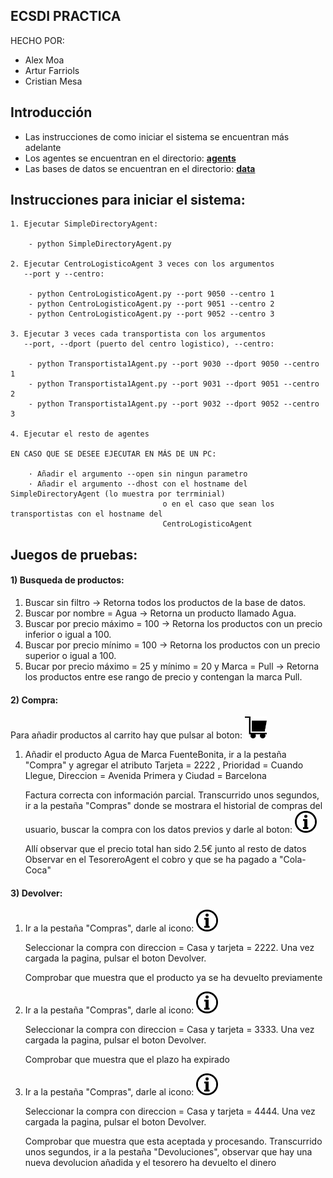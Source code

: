 ## ECSDI PRACTICA

HECHO POR:

- Alex Moa
- Artur Farriols
- Cristian Mesa


## Introducción 

- Las instrucciones de como iniciar el sistema se encuentran más adelante
- Los agentes se encuentran en el directorio: <b>[agents](/../../tree/master/agents)</b>
- Las bases de datos se encuentran en el directorio: <b>[data](/../../tree/master/data)</b>

## Instrucciones para iniciar el sistema:

    1. Ejecutar SimpleDirectoryAgent:

        - python SimpleDirectoryAgent.py 

    2. Ejecutar CentroLogisticoAgent 3 veces con los argumentos
       --port y --centro:

        - python CentroLogisticoAgent.py --port 9050 --centro 1
        - python CentroLogisticoAgent.py --port 9051 --centro 2
        - python CentroLogisticoAgent.py --port 9052 --centro 3

    3. Ejecutar 3 veces cada transportista con los argumentos
       --port, --dport (puerto del centro logistico), --centro:

        - python Transportista1Agent.py --port 9030 --dport 9050 --centro 1 
        - python Transportista1Agent.py --port 9031 --dport 9051 --centro 2 
        - python Transportista1Agent.py --port 9032 --dport 9052 --centro 3 
    
    4. Ejecutar el resto de agentes

    EN CASO QUE SE DESEE EJECUTAR EN MÁS DE UN PC:

        · Añadir el argumento --open sin ningun parametro
        · Añadir el argumento --dhost con el hostname del SimpleDirectoryAgent (lo muestra por terrminial)
                                      o en el caso que sean los transportistas con el hostname del 
                                      CentroLogisticoAgent

## Juegos de pruebas:



#### 1) Busqueda de productos:

   1. Buscar sin filtro -> Retorna todos los productos de la base de datos.
   2. Buscar por nombre = Agua -> Retorna un producto llamado Agua.
   3. Buscar por precio máximo = 100 -> Retorna los productos con un precio inferior o igual a 100.
   4. Buscar por precio mínimo = 100 -> Retorna los productos con un precio superior o igual a 100.
   5. Bucar por precio máximo = 25 y mínimo = 20 y Marca = Pull -> Retorna los productos entre ese 
       rango de precio y contengan la marca Pull.
       
#### 2) Compra:
   
   Para añadir productos al carrito hay que pulsar al boton:
   <img src="agents/static/icons/purchase.png" widht=35 height=35></img>
   
   1. Añadir el producto Agua de Marca FuenteBonita, ir a la pestaña "Compra" y agregar el atributo 
       Tarjeta = 2222 , Prioridad = Cuando Llegue, Direccion = Avenida Primera y Ciudad = Barcelona
       
       Factura correcta con información parcial. Transcurrido unos segundos, ir a la pestaña "Compras"
       donde se mostrara el historial de compras del usuario, buscar la compra con los datos previos y darle al boton: 
       <img src="agents/static/icons/info.png" widht=35 height=35></img>
      
       Allí observar que el precio total han sido 2.5€ junto al resto de datos
       Observar en el TesoreroAgent el cobro y que se ha pagado a "Cola-Coca"
      
#### 3) Devolver:
    
   1. Ir a la pestaña "Compras", darle al icono:  <img src="agents/static/icons/info.png" widht=35 height=35></img>

       Seleccionar la compra con direccion = Casa y tarjeta = 2222. Una vez cargada la pagina, pulsar el boton Devolver.

       Comprobar que muestra que el producto ya se ha devuelto previamente

   2. Ir a la pestaña "Compras", darle al icono:  <img src="agents/static/icons/info.png" widht=35 height=35></img>

       Seleccionar la compra con direccion = Casa y tarjeta = 3333. Una vez cargada la pagina, pulsar el boton Devolver.

       Comprobar que muestra que el plazo ha expirado

   3. Ir a la pestaña "Compras", darle al icono:  <img src="agents/static/icons/info.png" widht=35 height=35></img>

        Seleccionar la compra con direccion = Casa y tarjeta = 4444. Una vez cargada la pagina, pulsar el boton Devolver.

        Comprobar que muestra que esta aceptada y procesando. Transcurrido unos segundos, ir a la pestaña "Devoluciones",
        observar que hay una nueva devolucion añadida y el tesorero ha devuelto el dinero
      
